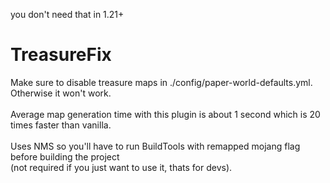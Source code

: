 you don't need that in 1.21+
# TreasureFix
Make sure to disable treasure maps in ./config/paper-world-defaults.yml.
<br>
Otherwise it won't work.
<br>
<br>
Average map generation time with this plugin is about 1 second which is 20 times faster than vanilla.
<br>
<br>
Uses NMS so you'll have to run BuildTools with remapped mojang flag before building the project
<br>
(not required if you just want to use it, thats for devs).
